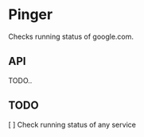 # Pinger

Checks running status of google.com.

## API

TODO..

## TODO
[ ] Check running status of any service
